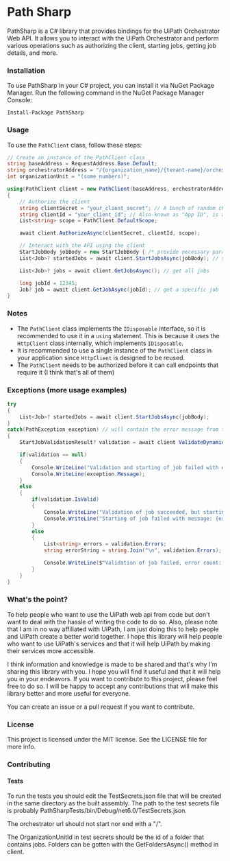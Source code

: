 # Path Sharp
PathSharp is a C# library that provides bindings for the UiPath Orchestrator Web API. It allows you to interact with the UiPath Orchestrator and perform various operations such as authorizing the client, starting jobs, getting job details, and more.

### Installation
To use PathSharp in your C# project, you can install it via NuGet Package Manager. Run the following command in the NuGet Package Manager Console:

```Install-Package PathSharp```

### Usage

To use the `PathClient` class, follow these steps:

```csharp
// Create an instance of the PathClient class
string baseAddress = RequestAddress.Base.Default;
string orchestratorAddress = "/{organization_name}/{tenant-name}/orchestrator_";
int organizationUnit = "(some numbers)";

using(PathClient client = new PathClient(baseAddress, orchestratorAddress, organizationUnit))
{
    // Authorize the client
    string clientSecret = "your_client_secret"; // A bunch of random characters
    string clientId = "your_client_id"; // Also known as "App ID", is a UUID
    List<string> scope = PathClient.DefaultScope;

    await client.AuthorizeAsync(clientSecret, clientId, scope);

    // Interact with the API using the client
    StartJobBody jobBody = new StartJobBody { /* provide necessary parameters */ };   
    List<Job>? startedJobs = await client.StartJobsAsync(jobBody); // start a job

    List<Job>? jobs = await client.GetJobsAsync(); // get all jobs

    long jobId = 12345;
    Job? job = await client.GetJobAsync(jobId); // get a specific job
}
```

### Notes
- The `PathClient` class implements the `IDisposable` interface, so it is recommended to use it in a `using` statement. This is because it uses the `HttpClient` class internally, which implements `IDisposable`.
- It is recommended to use a single instance of the `PathClient` class in your application since `HttpClient` is designed to be reused.
- The `PathClient` needs to be authorized before it can call endpoints that require it (I think that's all of them)

### Exceptions (more usage examples)
```csharp
try
{
    List<Job>? startedJobs = await client.StartJobsAsync(jobBody);
}
catch(PathException exception) // will contain the error message from the API
{
    StartJobValidationResult? validation = await client ValidateDynamicJobAsync(jobBody);

    if(validation == null)
    {
        Console.WriteLine("Validation and starting of job failed with exception:");
        Console.WriteLine(exception.Message);
    }
    else
    {
        if(validation.IsValid)
        {
            Console.WriteLine("Validation of job succeeded, but starting of job failed.");
            Console.WriteLine("Starting of job failed with message: {exception.Message}");
        }
        else
        {
            List<string> errors = validation.Errors;
            string errorString = string.Join("\n", validation.Errors);

            Console.WriteLine($"Validation of job failed, error count: {errorString}");
        }
    }
}
```

### What's the point?
To help people who want to use the UiPath web api from code but don't want to deal with the hassle of writing the code to do so. Also, please note that I am in no way affiliated with UiPath, I am just doing this to help people and UiPath create a better world together. I hope this library will help people who want to use UiPath's services and that it will help UiPath by making their services more accessible.

I think information and knowledge is made to be shared and that's why I'm sharing this library with you. I hope you will find it useful and that it will help you in your endeavors. If you want to contribute to this project, please feel free to do so. I will be happy to accept any contributions that will make this library better and more useful for everyone.

You can create an issue or a pull request if you want to contribute.

### License
This project is licensed under the MIT license. See the LICENSE file for more info.

### Contributing

#### Tests
To run the tests you should edit the TestSecrets.json file that will be created in the same directory as the built assembly. The path to the test secrets file is probably PathSharpTests/bin/Debug/net6.0/TestSecrets.json.

The orchestrator url should not start nor end with a "/".

The OrganizationUnitId in test secrets should be the id of a folder that contains jobs. Folders can be gotten with the GetFoldersAsync() method in client.